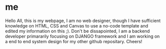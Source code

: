# me
Hello All, this is my webpage, I am no web designer, though I have sufficient knowledge on HTML, CSS and Canvas to use a no-code template and edited my information on this ;). Don't be dissapointed, I am a backend developer primararily focusing on DJANGO framework and I am working on a end to end system design for my other github repositary. Cheers!
